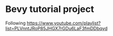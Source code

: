 # Bevy tutorial project

Following https://www.youtube.com/playlist?list=PLVnntJRoP85JHGX7rGDu6LaF3fmDDbqyd
